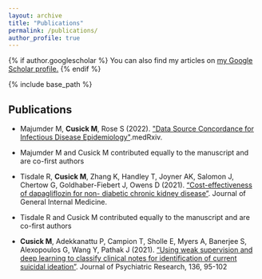 ```yaml
---
layout: archive
title: "Publications"
permalink: /publications/
author_profile: true
---
```


{% if author.googlescholar %}
  You can also find my articles on <u><a href="{{author.googlescholar}}">my Google Scholar profile</a>.</u>
{% endif %}

{% include base_path %}

Publications 
-----

* Majumder M, **Cusick M**, Rose S (2022). ["Data Source Concordance for Infectious Disease Epidemiology"](https://www.medrxiv.org/content/10.1101/2022.06.02.22275926v1).medRxiv.
- Majumder M and Cusick M contributed equally to the manuscript and are co-first authors

* Tisdale R, **Cusick M**, Zhang K, Handley T, Joyner AK, Salomon J, Chertow G, Goldhaber-Fiebert J, Owens D (2021). [“Cost-effectiveness of dapagliflozin for non- diabetic chronic kidney disease”](https://pubmed.ncbi.nlm.nih.gov/35137296/). Journal of General Internal Medicine.
- Tisdale R and Cusick M contributed equally to the manuscript and are co-first authors

* **Cusick M**, Adekkanattu P, Campion T, Sholle E, Myers A, Banerjee S, Alexopoulos G, Wang Y, Pathak J (2021). [“Using weak supervision and deep learning to classify clinical notes for identification of current suicidal ideation”](https://pubmed.ncbi.nlm.nih.gov/33581461/). Journal of Psychiatric Research, 136, 95-102



